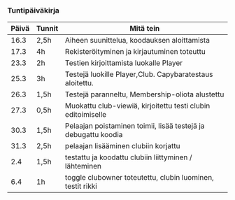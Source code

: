 ### Tuntipäiväkirja
Päivä | Tunnit | Mitä tein
--- | -------- | -----
16.3 | 2,5h | Aiheen suunittelua, koodauksen aloittamista
17.3 | 4h | Rekisteröityminen ja kirjautuminen toteuttu 
23.3 | 2h | Testien kirjoittamista luokalle Player
25.3 | 3h | Testejä luokille Player,Club. Capybaratestaus aloitettu.
26.3 | 1,5h | Testejä paranneltu, Membership-oliota alustettu
27.3 | 0,5h | Muokattu club-viewiä, kirjoitettu testi clubin editoimiselle
30.3 | 1,5h | Pelaajan poistaminen toimii, lisää testejä ja debugattu koodia
31.3 | 2,5h |  pelaajan lisääminen clubiin korjattu
2.4  | 1,5h | testattu ja koodattu clubiin liittyminen / lähteminen
6.4  | 1h   | toggle clubowner toteutettu, clubin luominen, testit rikki
